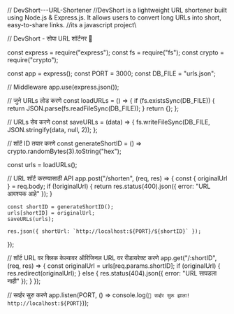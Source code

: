 // DevShort---URL-Shortener
//DevShort is a lightweight URL shortener built using Node.js &amp; Express.js. It allows users to convert long URLs into short, easy-to-share links.
//its a javascript project\

// DevShort - सोपा URL शॉर्टनर 🚀

const express = require("express");
const fs = require("fs");
const crypto = require("crypto");

const app = express();
const PORT = 3000;
const DB_FILE = "urls.json";

// Middleware
app.use(express.json());

// जुने URLs लोड करणे
const loadURLs = () => {
    if (fs.existsSync(DB_FILE)) {
        return JSON.parse(fs.readFileSync(DB_FILE));
    }
    return {};
};

// URLs सेव करणे
const saveURLs = (data) => {
    fs.writeFileSync(DB_FILE, JSON.stringify(data, null, 2));
};

// शॉर्ट ID तयार करणे
const generateShortID = () => crypto.randomBytes(3).toString("hex");

const urls = loadURLs();

// URL शॉर्ट करण्यासाठी API
app.post("/shorten", (req, res) => {
    const { originalUrl } = req.body;
    if (!originalUrl) {
        return res.status(400).json({ error: "URL आवश्यक आहे" });
    }

    const shortID = generateShortID();
    urls[shortID] = originalUrl;
    saveURLs(urls);

    res.json({ shortUrl: `http://localhost:${PORT}/${shortID}` });
});

// शॉर्ट URL वर क्लिक केल्यावर ऑरिजिनल URL वर रीडायरेक्ट करणे
app.get("/:shortID", (req, res) => {
    const originalUrl = urls[req.params.shortID];
    if (originalUrl) {
        res.redirect(originalUrl);
    } else {
        res.status(404).json({ error: "URL सापडला नाही" });
    }
});

// सर्व्हर सुरु करणे
app.listen(PORT, () => console.log(`🚀 सर्व्हर सुरू झाला! http://localhost:${PORT}`));
